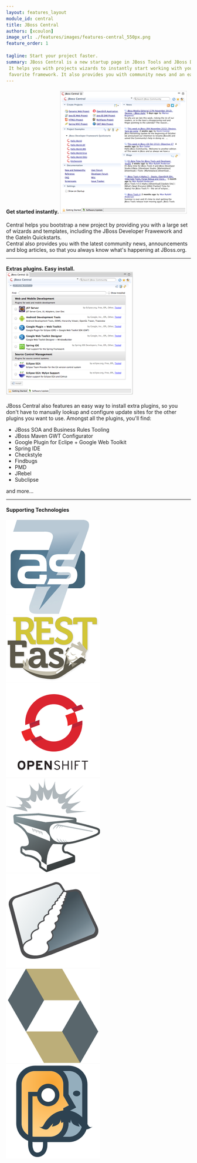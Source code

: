 ```yaml
---
layout: features_layout
module_id: central
title: JBoss Central
authors: [xcoulon]
image_url: ./features/images/features-central_550px.png
feature_order: 1

tagline: Start your project faster.
summary: JBoss Central is a new startup page in JBoss Tools and JBoss Developer Studio. 
 It helps you with projects wizards to instantly start working with your 
 favorite framework. It also provides you with community news and an easy way to install extra plugins.
---
```


#### Get started instantly. ![Getting Started](./images/features-central_334px.png)
Central helps you bootstrap a new project by providing you with a large set of wizards and templates, 
including the JBoss Developer Frawework and the GateIn Quickstarts.   
Central also provides you with the latest community news, announcements and blog articles, 
so that you always know what's happening at JBoss.org.

***
#### Extras plugins. Easy install. ![Extras](./images/features-central-extras_334px.png)
JBoss Central also features an easy way to install extra plugins, 
so you don't have to manually lookup and configure update sites for the other plugins you want to use. 
Amongst all the plugins, you'll find:

* JBoss SOA and Business Rules Tooling
* JBoss Maven GWT Configurator
* Google Plugin for Eclipe  + Google Web Toolkit
* Spring IDE
* Checkstyle
* Findbugs
* PMD
* JRebel
* Subclipse

and more...

***

#### Supporting Technologies

![JBoss AS 7](./images/jbossas7_icon_256x.png)
![RestEasy](./images/resteasy_icon_256x.png)
![OpenShift](./images/openshift_icon_256x.png)
![Forge](./images/jbossforge_icon_256x.png) 
![Weld](./images/weld_icon_256x.png)
![Hibernate](./images/hibernate_icon_256x.png)
![Richfaces](./images/richfaces_icon_256x.png)
